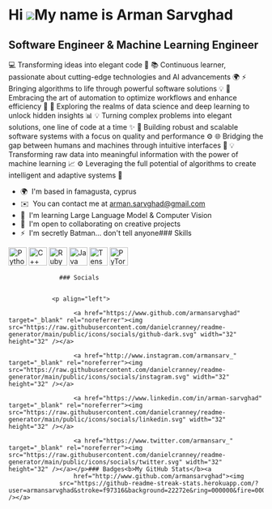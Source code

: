 Hi ![](https://user-images.githubusercontent.com/18350557/176309783-0785949b-9127-417c-8b55-ab5a4333674e.gif)My name is Arman Sarvghad
======================================================================================================================================

Software Engineer & Machine Learning Engineer
---------------------------------------------

💻 Transforming ideas into elegant code 🌟 📚 Continuous learner, passionate about cutting-edge technologies and AI advancements 🌍 ⚡️ Bringing algorithms to life through powerful software solutions 💡 🌱 Embracing the art of automation to optimize workflows and enhance efficiency 🚀 🔬 Exploring the realms of data science and deep learning to unlock hidden insights 📊 💡 Turning complex problems into elegant solutions, one line of code at a time ✨ 🔧 Building robust and scalable software systems with a focus on quality and performance ⚙️ 🌐 Bridging the gap between humans and machines through intuitive interfaces 🤝 💡 Transforming raw data into meaningful information with the power of machine learning 📈 ⚙️ Leveraging the full potential of algorithms to create intelligent and adaptive systems 🧠

*   🌍  I'm based in famagusta, cyprus
*   ✉️  You can contact me at [arman.sarvghad@gmail.com](mailto:arman.sarvghad@gmail.com)
*   🧠  I'm learning Large Language Model & Computer Vision
*   🤝  I'm open to collaborating on creative projects
*   ⚡  I'm secretly Batman... don't tell anyone### Skills 
<p align="left">
<a href="https://www.python.org/" target="_blank" rel="noreferrer"><img src="https://raw.githubusercontent.com/danielcranney/readme-generator/main/public/icons/skills/python-colored.svg" width="36" height="36" alt="Python" /></a>
<a href="https://docs.microsoft.com/en-us/cpp/?view=msvc-170" target="_blank" rel="noreferrer"><img src="https://raw.githubusercontent.com/danielcranney/readme-generator/main/public/icons/skills/cplusplus-colored.svg" width="36" height="36" alt="C++" /></a>
<a href="https://www.ruby-lang.org/en/" target="_blank" rel="noreferrer"><img src="https://raw.githubusercontent.com/danielcranney/readme-generator/main/public/icons/skills/ruby-colored.svg" width="36" height="36" alt="Ruby" /></a>
<a href="https://www.oracle.com/java/" target="_blank" rel="noreferrer"><img src="https://raw.githubusercontent.com/danielcranney/readme-generator/main/public/icons/skills/java-colored.svg" width="36" height="36" alt="Java" /></a>
<a href="https://www.tensorflow.org/" target="_blank" rel="noreferrer"><img src="https://raw.githubusercontent.com/danielcranney/readme-generator/main/public/icons/skills/tensorflow-colored.svg" width="36" height="36" alt="TensorFlow" /></a>
<a href="https://pytorch.org/" target="_blank" rel="noreferrer"><img src="https://raw.githubusercontent.com/danielcranney/readme-generator/main/public/icons/skills/pytorch-colored.svg" width="36" height="36" alt="PyTorch" /></a>
</p>
                    
                  ### Socials
                  
                  
                <p align="left">
                          
                      <a href="https://www.github.com/armansarvghad" target="_blank" rel="noreferrer"><img src="https://raw.githubusercontent.com/danielcranney/readme-generator/main/public/icons/socials/github-dark.svg" width="32" height="32" /></a>
                          
                      <a href="http://www.instagram.com/armansarv_" target="_blank" rel="noreferrer"><img src="https://raw.githubusercontent.com/danielcranney/readme-generator/main/public/icons/socials/instagram.svg" width="32" height="32" /></a>
                          
                      <a href="https://www.linkedin.com/in/arman-sarvghad" target="_blank" rel="noreferrer"><img src="https://raw.githubusercontent.com/danielcranney/readme-generator/main/public/icons/socials/linkedin.svg" width="32" height="32" /></a>
                          
                      <a href="https://www.twitter.com/armansarv_" target="_blank" rel="noreferrer"><img src="https://raw.githubusercontent.com/danielcranney/readme-generator/main/public/icons/socials/twitter.svg" width="32" height="32" /></a></p>### Badges<b>My GitHub Stats</b><a
                      href="http://www.github.com/armansarvghad"><img
                  src="https://github-readme-streak-stats.herokuapp.com/?user=armansarvghad&stroke=f97316&background=22272e&ring=000000&fire=000000&currStreakNum=f97316&currStreakLabel=000000&sideNums=f97316&sideLabels=f97316&dates=f97316&hide_border=true" /></a>
